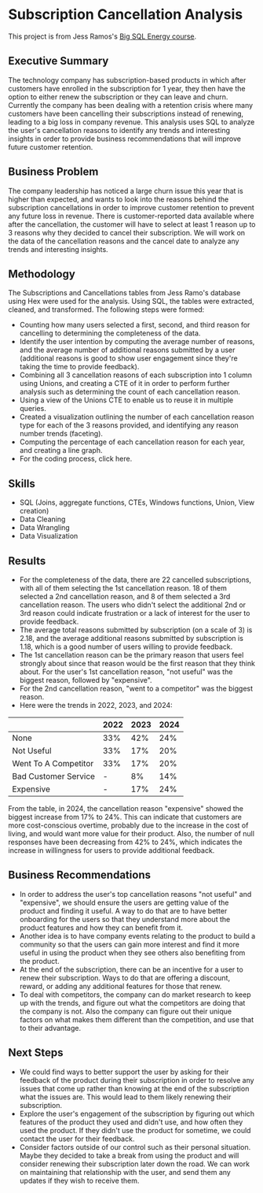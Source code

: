 # Subscription Cancellation Analysis

This project is from Jess Ramos's [Big SQL Energy course](https://bigdataenergycourses.com/p/bigsqlenergy).

## Executive Summary

The technology company has subscription-based products in which after customers have enrolled in the subscription for 1 year, they then have the option to either renew the subscription or they can leave and churn. Currently the company has been dealing with a retention crisis where many customers have been cancelling their subscriptions instead of renewing, leading to a big loss in company revenue.  This analysis uses SQL to analyze the user's cancellation reasons to identify any trends and interesting insights in order to provide business recommendations that will improve future customer retention.

## Business Problem

The company leadership has noticed a large churn issue this year that is higher than expected, and wants to look into the reasons behind the subscription cancellations in order to improve customer retention to prevent any future loss in revenue. There is customer-reported data available where after the cancellation, the customer will have to select at least 1 reason up to 3 reasons why they decided to cancel their subscription. We will work on the data of the cancellation reasons and the cancel date to analyze any trends and interesting insights.

## Methodology
The Subscriptions and Cancellations tables from Jess Ramo's database using Hex were used for the analysis. Using SQL, the tables were extracted, cleaned, and transformed. The following steps were formed:
- Counting how many users selected a first, second, and third reason for cancelling to determining the completeness of the data.
- Identify the user intention by computing the average number of reasons, and the average number of additional reasons submitted by a user (additional reasons is good to show user engagement since they're taking the time to provide feedback).
- Combining all 3 cancellation reasons of each subscription into 1 column using Unions, and creating a CTE of it in order to perform further analysis such as determining the count of each cancellation reason.
- Using a view of the Unions CTE to enable us to reuse it in multiple queries.
- Created a visualization outlining the number of each cancellation reason type for each of the 3 reasons provided, and identifying any reason number trends (faceting).
- Computing the percentage of each cancellation reason for each year, and creating a line graph.
- For the coding process, click here.

## Skills
- SQL (Joins, aggregate functions, CTEs, Windows functions, Union, View creation)
- Data Cleaning
- Data Wrangling
- Data Visualization

## Results

- For the completeness of the data, there are 22 cancelled subscriptions, with all of them selecting the 1st cancellation reason. 18 of them selected a 2nd cancellation reason, and 8 of them selected a 3rd cancellation reason. The users who didn't select the additional 2nd or 3rd reason could indicate frustration or a lack of interest for the user to provide feedback.
- The average total reasons submitted by subscription (on a scale of 3) is 2.18, and the average additional reasons submitted by subscription is 1.18, which is a good number of users willing to provide feedback.
- The 1st cancellation reason can be the primary reason that users feel strongly about since that reason would be the first reason that they think about. For the user's 1st cancellation reason, "not useful" was the biggest reason, followed by "expensive".
- For the 2nd cancellation reason, "went to a competitor" was the biggest reason.
- Here were the trends in 2022, 2023, and 2024:

|                    | 2022 | 2023 | 2024 |
|--------------------|------|------|------|
|None                |33%   |42%   |24%   |
|Not Useful          |33%   |17%   |20%   |
|Went To A Competitor|33%   |17%   |20%   |
|Bad Customer Service|-     |8%    |14%   |
|Expensive           |-     |17%   |24%   |

From the table, in 2024, the cancellation reason "expensive" showed the biggest increase from 17% to 24%. This can indicate that customers are more cost-conscious overtime, probably due to the increase in the cost of living, and would want more value for their product.
Also, the number of null responses have been decreasing from 42% to 24%, which indicates the increase in willingness for users to provide additional feedback.

## Business Recommendations
- In order to address the user's top cancellation reasons "not useful" and "expensive", we should ensure the users are getting value of the product and finding it useful. A way to do that are to have better onboarding for the users so that they understand more about the product features and how they can benefit from it.
- Another idea is to have company events relating to the product to build a community so that the users can gain more interest and find it more useful in using the product when they see others also benefiting from the product.
- At the end of the subscription, there can be an incentive for a user to renew their subscription. Ways to do that are offering a discount, reward, or adding any additional features for those that renew.
- To deal with competitors, the company can do market research to keep up with the trends, and figure out what the competitors are doing that the company is not. Also the company can figure out their unique factors on what makes them different than the competition, and use that to their advantage.

## Next Steps
- We could find ways to better support the user by asking for their feedback of the product during their subscription in order to resolve any issues that come up rather than knowing at the end of the subscription what the issues are. This would lead to them likely renewing their subscription.
- Explore the user's engagement of the subscription by figuring out which features of the product they used and didn't use, and how often they used the product. If they didn't use the product for sometime, we could contact the user for their feedback.
- Consider factors outside of our control such as their personal situation. Maybe they decided to take a break from using the product and will consider renewing their subscription later down the road. We can work on maintaining that relationship with the user, and send them any updates if they wish to receive them.











